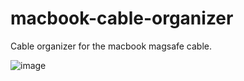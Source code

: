 # macbook-cable-organizer
Cable organizer for the macbook magsafe cable.

![image](https://github.com/user-attachments/assets/82778f33-f273-41be-8f7f-1b113880b19d)
